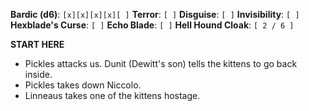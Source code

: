 **Bardic (d6)**: `[x][x][x][x][ ]`
**Terror**: `[ ]`
**Disguise**: `[ ]`
**Invisibility**: `[ ]`
**Hexblade's Curse**: `[ ]`
**Echo Blade**: `[ ]`
**Hell Hound Cloak**: `[ 2 / 6 ]`

**START HERE**
- Pickles attacks us. Dunit (Dewitt's son) tells the kittens to go back inside.
- Pickles takes down Niccolo.
- Linneaus takes one of the kittens hostage.
